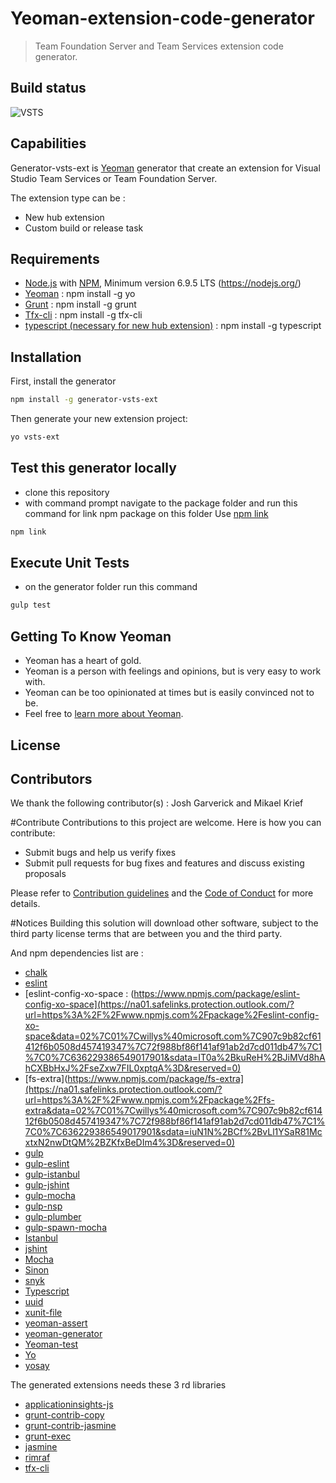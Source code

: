 ﻿# Yeoman-extension-code-generator
>  Team Foundation Server and Team Services extension code generator.

## Build status
![VSTS](https://almrangers.visualstudio.com/_apis/public/build/definitions/7f3cfb9a-d1cb-4e66-9d36-1af87b906fe9/137/badge)

## Capabilities
Generator-vsts-ext is [Yeoman](http://yeoman.io/) generator that create an extension for Visual Studio Team Services or Team Foundation Server.

The extension type can be :
- New hub extension
- Custom build or release task

## Requirements
- [Node.js](http://nodejs.org/) with [NPM](https://www.npmjs.com/), Minimum version 6.9.5 LTS (https://nodejs.org/)
- [Yeoman](http://yeoman.io/) : npm install -g yo
- [Grunt](https://www.npmjs.com/package/grunt) : npm install -g grunt
- [Tfx-cli](https://www.npmjs.com/package/tfx-cli) : npm install -g tfx-cli
- [typescript (necessary for new hub extension)](https://www.npmjs.com/package/typescript) : npm install -g typescript

## Installation
First, install the generator

```bash
npm install -g generator-vsts-ext
```

Then generate your new extension project:

```bash
yo vsts-ext
```

## Test this generator locally
- clone this repository
- with command prompt navigate to the package folder and run this command for link npm package on this folder
Use [npm link](https://docs.npmjs.com/cli/link)

```bash
npm link
```

## Execute Unit Tests
- on the generator folder run this command

```bash
gulp test
```

## Getting To Know Yeoman
 * Yeoman has a heart of gold.
 * Yeoman is a person with feelings and opinions, but is very easy to work with.
 * Yeoman can be too opinionated at times but is easily convinced not to be.
 * Feel free to [learn more about Yeoman](http://yeoman.io/).

## License

## Contributors
We thank the following contributor(s) : Josh Garverick and Mikael Krief

#Contribute
Contributions to this project are welcome. Here is how you can contribute:  

- Submit bugs and help us verify fixes  
- Submit pull requests for bug fixes and features and discuss existing proposals   

Please refer to [Contribution guidelines](.github/CONTRIBUTING.md) and the [Code of Conduct](.github/COC.md) for more details.

#Notices
Building this solution will download other software, subject to the third party license terms that are between you and the third party.

And npm dependencies list are :

- [chalk](https://www.npmjs.com/package/chalk)
- [eslint](https://www.npmjs.com/package/eslint)
- [eslint-config-xo-space :
(https://www.npmjs.com/package/eslint-config-xo-space](https://na01.safelinks.protection.outlook.com/?url=https%3A%2F%2Fwww.npmjs.com%2Fpackage%2Feslint-config-xo-space&data=02%7C01%7Cwillys%40microsoft.com%7C907c9b82cf61412f6b0508d457419347%7C72f988bf86f141af91ab2d7cd011db47%7C1%7C0%7C636229386549017901&sdata=IT0a%2BkuReH%2BJiMVd8hAhCXBbHxJ%2FseZxw7FIL0xptqA%3D&reserved=0)
- [fs-extra](https://www.npmjs.com/package/fs-extra](https://na01.safelinks.protection.outlook.com/?url=https%3A%2F%2Fwww.npmjs.com%2Fpackage%2Ffs-extra&data=02%7C01%7Cwillys%40microsoft.com%7C907c9b82cf61412f6b0508d457419347%7C72f988bf86f141af91ab2d7cd011db47%7C1%7C0%7C636229386549017901&sdata=iuN1N%2BCf%2BvLl1YSaR81McxtxN2nwDtQM%2BZKfxBeDIm4%3D&reserved=0)
- [gulp](https://www.npmjs.com/package/gulp)
- [gulp-eslint](https://www.npmjs.com/package/gulp-eslint)
- [gulp-istanbul](https://www.npmjs.com/package/gulp-istanbul)
- [gulp-jshint](https://www.npmjs.com/package/gulp-jshint)
- [gulp-mocha](https://www.npmjs.com/package/gulp-mocha)
- [gulp-nsp](https://www.npmjs.com/package/gulp-nsp)
- [gulp-plumber](https://www.npmjs.com/package/gulp-plumber)
- [gulp-spawn-mocha](https://www.npmjs.com/package/gulp-spawn-mocha)
- [Istanbul](https://www.npmjs.com/package/istanbul)
- [jshint](https://www.npmjs.com/package/jshint)
- [Mocha](https://www.npmjs.com/package/mocha)
- [Sinon](https://www.npmjs.com/package/sinon)
- [snyk](https://www.npmjs.com/package/snyk)
- [Typescript](https://www.npmjs.com/package/typescript)
- [uuid](https://www.npmjs.com/package/uuid)
- [xunit-file](https://www.npmjs.com/package/xunit-file)
- [yeoman-assert](https://www.npmjs.com/package/yeoman-assert)
- [yeoman-generator](https://www.npmjs.com/package/yeoman-generator)
- [Yeoman-test](https://www.npmjs.com/package/yeoman-test)
- [Yo](https://www.npmjs.com/package/yo)
- [yosay](https://www.npmjs.com/package/yosay)

The generated extensions needs these 3 rd libraries

- [applicationinsights-js](https://www.npmjs.com/package/applicationinsights-js)
- [grunt-contrib-copy](https://www.npmjs.com/package/grunt-contrib-copy)
- [grunt-contrib-jasmine](https://www.npmjs.com/package/grunt-contrib-jasmine)
- [grunt-exec](https://www.npmjs.com/package/grunt-exec)
- [jasmine](https://www.npmjs.com/package/jasmine)
- [rimraf](https://www.npmjs.com/package/rimraf)
- [tfx-cli](https://www.npmjs.com/package/tfx-cli)